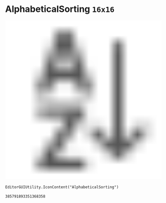 # AlphabeticalSorting `16x16`
<img src="/img/AlphabeticalSorting.png" width=512 height=512>

``` CSharp
EditorGUIUtility.IconContent("AlphabeticalSorting")
```
```
385791893351368358
```
